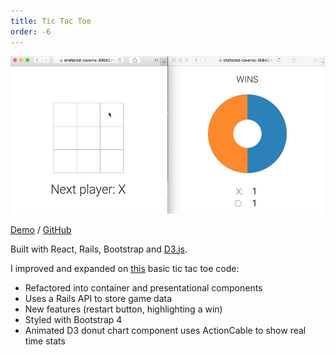 ```yaml
---
title: Tic Tac Toe
order: -6
---
```


[![Tic Tac Toe](/assets/react_action_cable_tic_tac_toe.gif)](https://sheltered-caverns-30642.herokuapp.com/)

[Demo](https://sheltered-caverns-30642.herokuapp.com/) / [GitHub](https://github.com/ash106/tic-tac-toe)

Built with React, Rails, Bootstrap and [D3.js](https://d3js.org/).

I improved and expanded on [this](https://facebook.github.io/react/tutorial/tutorial.html) basic tic tac toe code:

- Refactored into container and presentational components
- Uses a Rails API to store game data
- New features (restart button, highlighting a win)
- Styled with Bootstrap 4
- Animated D3 donut chart component uses ActionCable to show real time stats
